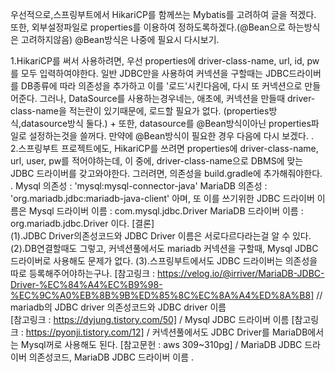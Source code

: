 우선적으로,스프링부트에서 HikariCP를 함께쓰는 Mybatis를 고려하여 글을 적겠다.
또한, 외부설정파일로 properties를 이용하여 정하도록하겠다.(@Bean으로 하는방식은 고려하지않음)
@Bean방식은 나중에 필요시 다시보기.

1.HikariCP를 써서 사용하려면, 우선 properties에 driver-class-name, url, id, pw를 모두
    입력하여야한다. 일반 JDBC만을 사용하여 커넥션을 구할때는 JDBC드라이버를 DB종류에 따라 의존성을 추가하고
    이를 '로드'시킨다음에, 다시 또 커넥션으로 만들어준다. 그러나, DataSource를 사용하는경우네는,
    애초에, 커넥션을 만들때 driver-class-name을 적는란이 있기때문에, 로드할 필요가 없다.
    (properties방식,datasource방식 둘다.) 
    +
    또한, datasource를 @Bean방식이아닌 properties파일로 설정하는것을 쓸꺼다.
    만약에 @Bean방식이 필요한 경우 다음에 다시 보겠다.
.    
2.스프링부트 프로젝트에도, HikariCP를 쓰려면 properties에 driver-class-name, url, user, pw를 적어야하는데,
    이 중에, driver-class-name으로 DBMS에 맞는 JDBC 드라이버를 갖고와야한다. 그러려면, 의존성을
    build.gradle에 추가해줘야한다.
    .
    Mysql 의존성 : 'mysql:mysql-connector-java'
    MariaDB 의존성 : 'org.mariadb.jdbc:mariadb-java-client'
    아며, 또 이를 쓰기위한 JDBC 드라이버 이름은
    Mysql 드라이버 이름 : com.mysql.jdbc.Driver
    MariaDB 드라이버 이름 : org.mariadb.jdbc.Driver
    이다.
    [결론]   
        (1).JDBC Driver의존성코드와 JDBC Driver 이름은 서로다르다라는걸 알 수 있다.
        (2).DB연결할때도 그렇고, 커넥션풀에서도 mariadb 커넥션을 구할때, Mysql JDBC 드라이버로 사용해도 문제가 없다.
        (3).스프링부트에서도 JDBC 드라이버는 의존성을 따로 등록해주어야하는구나.
    [참고링크 : https://velog.io/@irriver/MariaDB-JDBC-Driver-%EC%84%A4%EC%B9%98-%EC%9C%A0%EB%8B%9B%ED%85%8C%EC%8A%A4%ED%8A%B8] // mariadb의 JDBC driver 의존성코드와 JDBC driver 이름   
    [참고링크 : https://dyjung.tistory.com/50] / Mysql JDBC 드라이버 이름
    [참고링크 : https://pyonji.tistory.com/12] / 커넥션풀에서도 JDBC Driver를 MariaDB에서는 Mysql꺼로 사용해도 된다.
    [참고문헌 : aws 309~310pg] / MariaDB JDBC 드라이버 의존성코드, MariaDB JDBC 드라이버 이름
.
